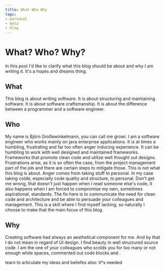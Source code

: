 ```yaml
---
title: What Who Why
tags:
- personal
- meta
- blog
---
```

# What? Who? Why?
In this post I'd like to clarify what this blog should be about and why I am writing it. It's a hopes and dreams thing.

## What
This blog is about writing software. It is about structuring and maintaining software. It is about software craftsmanship. It is about the difference between a programmer and a software engineer.

## Who 
My name is Björn Großewinkelmann, you can call me growi. I am a software engineer who works mainly on java enterprise applications. It is at times a humbling, frustrating and far too often anger inducing experience. 
It can be humbling to work with well designed and maintained frameworks. Frameworks that promote clean code and utilize well thought out designs.
Frustrations arise, as it is so often the case, from the project management part of the job and there are certain steps to mitigate those. This is not what this blog is about.
Anger comes from taking stuff to personal. In my case taking colde, especially code quality and structure, to personal. Don't get me wrong, that doesn't just happen when I read someone else's code, it also happens when I am forced to compromise my own, sometimes aspirational, standards. The fix here is to communicate the need for clean code and architecture and be able to persuade your colleagues and management. This is a skill where I find myself lacking, so naturally I choose to make that the main focus of this blog.

## Why

Creating software had always an aesthetical component for me. And by that I do not mean in regard of UI design. I find beauty in well structured source code. I am the one of your colleagues who scolds you for too many or not enough white spaces, commented out code blocks and . 


learn to articulate my ideas and beliefes
also: it*s needed
<!--stackedit_data:
eyJoaXN0b3J5IjpbLTMzMTQ4NjQwOSwtNTI3MTIyMjczLC05ND
Q0Njc4MjMsMTQyMDA1NDI0MywtMTAxMDIyMzQxLDEwNTU5ODE1
MjQsMjAwNzYxMDA4NiwtMzM2MDk4Nzg1LDE5ODM4MzU0MjUsLT
IwMDkyOTcwMzcsLTE1ODQ5NjExNDcsLTQ0NDY5OTkxNCwxNDgx
Njg5MTAzLC02MTAzNzM0NzgsLTEwOTk4NDM5MiwtNTUxMjUyMD
IwLDE5NjM2NTMxOTQsMTI1MTE0MTQ2NywxMTAxNDQ1MTM0LC0x
Njg5NTg0NDk3XX0=
-->